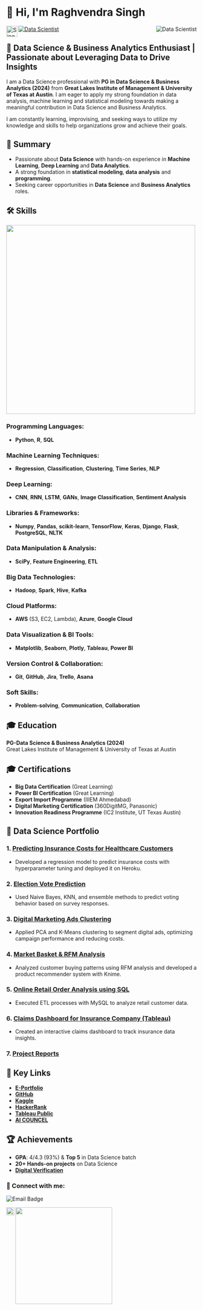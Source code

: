 # 👋 Hi, I'm Raghvendra Singh 
<a>
  <img align="right" alt="Data Scientist" src="https://img.shields.io/badge/Profile%20Views-11,295-1abc9c.svg"/>
</a>
<a href="https://aicouncel.blogspot.com/">
  <img alt="Data Scientist" src="https://img.shields.io/badge/AI%20Councel%20Lab-%2320232a.svg?style=for-the-badge&logo=react&logoColor=%2361DAFB"/>
</a>

<a href="https://www.linkedin.com/in/raghvendra0027/">
  <img align="left" src="https://raw.githubusercontent.com/yushi1007/yushi1007/main/images/linkedin.svg" alt="SinghRaghvendra | LinkedIn" width="29px"/>
</a>



## 🚀 Data Science & Business Analytics Enthusiast | Passionate about Leveraging Data to Drive Insights

I am a Data Science professional with **PG in Data Science & Business Analytics (2024)** from **Great Lakes Institute of Management & University of Texas at Austin**. I am eager to apply my strong foundation in data analysis, machine learning and statistical modeling towards making a meaningful contribution in Data Science and Business Analytics.

I am constantly learning, improvising, and seeking ways to utilize my knowledge and skills to help organizations grow and achieve their goals.

## 🎯 Summary

- Passionate about **Data Science** with hands-on experience in **Machine Learning**, **Deep Learning** and **Data Analytics**.
- A strong foundation in **statistical modeling**, **data analysis** and **programming**.
- Seeking career opportunities in **Data Science** and **Business Analytics** roles.

## 🛠️ Skills

<img src="https://github.com/user-attachments/assets/d256509e-353f-4035-96f8-9b2acd233728" width="500"/>

### Programming Languages:
- **Python**, **R**, **SQL**

### Machine Learning Techniques:
- **Regression**, **Classification**, **Clustering**, **Time Series**, **NLP**

### Deep Learning:
- **CNN**, **RNN**, **LSTM**, **GANs**, **Image Classification**, **Sentiment Analysis**

### Libraries & Frameworks:
- **Numpy**, **Pandas**, **scikit-learn**, **TensorFlow**, **Keras**, **Django**, **Flask**, **PostgreSQL**, **NLTK**

### Data Manipulation & Analysis:
- **SciPy**, **Feature Engineering**, **ETL**

### Big Data Technologies:
- **Hadoop**, **Spark**, **Hive**, **Kafka**

### Cloud Platforms:
- **AWS** (S3, EC2, Lambda), **Azure**, **Google Cloud**

### Data Visualization & BI Tools:
- **Matplotlib**, **Seaborn**, **Plotly**, **Tableau**, **Power BI**

### Version Control & Collaboration:
- **Git**, **GitHub**, **Jira**, **Trello**, **Asana**

### Soft Skills:
- **Problem-solving**, **Communication**, **Collaboration**

## 🎓 Education

**PG-Data Science & Business Analytics (2024)**  
Great Lakes Institute of Management & University of Texas at Austin

## 🎓 Certifications

- **Big Data Certification** (Great Learning)
- **Power BI Certification** (Great Learning)
- **Export Import Programme** (IIIEM Ahmedabad)
- **Digital Marketing Certification** (360DigitMG, Panasonic)
- **Innovation Readiness Programme** (IC2 Institute, UT Texas Austin)

## 💼 Data Science Portfolio

### 1. [Predicting Insurance Costs for Healthcare Customers](https://github.com/SinghRaghvendra/Insurance_Cost_Prediction/blob/main/RaghvendraSingh_HealthCare_CapstoneFinal_17Nov24.ipynb)
- Developed a regression model to predict insurance costs with hyperparameter tuning and deployed it on Heroku.

### 2. [Election Vote Prediction](https://github.com/SinghRaghvendra/DataScientist/blob/Files/Raghvendra_Singh_ML2_Project_12May2024.ipynb)
- Used Naive Bayes, KNN, and ensemble methods to predict voting behavior based on survey responses.

### 3. [Digital Marketing Ads Clustering](https://github.com/SinghRaghvendra/DataScientist/blob/Files/Raghvendra%20Singh_%20Machine%20Learning%201%20Coded%20Project_%2010%20March%202024.ipynb)
- Applied PCA and K-Means clustering to segment digital ads, optimizing campaign performance and reducing costs.

### 4. [Market Basket & RFM Analysis](https://drive.google.com/file/d/12KiNdYeqOA0Zo2ks6zvqnlcscB5tjU_E/view?usp=drive_link)
- Analyzed customer buying patterns using RFM analysis and developed a product recommender system with Knime.

### 5. [Online Retail Order Analysis using SQL](https://github.com/SinghRaghvendra/DataScientist/blob/Files/RaghvendraSingh_SQLCodedProject_16Jun24.sql)
- Executed ETL processes with MySQL to analyze retail customer data.

### 6. [Claims Dashboard for Insurance Company (Tableau)](https://public.tableau.com/app/profile/raghvendra.singh4020/viz/RaghvendraSingh_DVTproject_11AUG24/1_UNDERSTANDINGOURCLIENTS)
- Created an interactive claims dashboard to track insurance data insights.

### 7. [Project Reports](https://drive.google.com/drive/folders/17GfhIv8h5weclhUpxaD9kb8GcYVtOZvG?usp=sharing)

## 🔑 Key Links

- **[E-Portfolio](https://www.mygreatlearning.com/eportfolio/raghvendra-singh5)**
- **[GitHub](https://github.com/SinghRaghvendra/Data-Scientist)**
- **[Kaggle](https://www.kaggle.com/raghavdatascientist)**
- **[HackerRank](https://www.hackerrank.com/profile/raghavsingh0027)**
- **[Tableau Public](https://public.tableau.com/app/profile/raghvendra.singh4020)**
- **[AI COUNCEL](https://aicouncel.blogspot.com/)**

## 🏆 Achievements

- **GPA**: 4/4.3 (93%) & **Top 5** in Data Science batch
- **20+ Hands-on projects** on Data Science
- **[Digital Verification](https://la.utexas.edu/texasexeced/digitalVerification.html?key=uzbyddgo)**

### 🤝 Connect with me:

<p>
  <img src="https://img.shields.io/badge/Email-raghavsingh0027@gmail.com-yellow.svg" alt="Email Badge"/>
</p>
<img src="https://github.com/user-attachments/assets/aafd43f2-3eaa-4ae3-860e-d23ddbe0fc7f" width="256"/>
<a href="https://aicouncel.blogspot.com/"><img align="left" src="https://raw.githubusercontent.com/yushi1007/yushi1007/main/images/medium.svg" alt="Yu Shi | Medium" width="21px"/></a>
</br>
